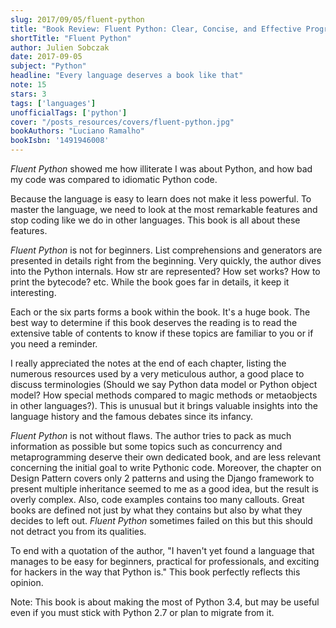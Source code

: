 ```yaml
---
slug: 2017/09/05/fluent-python
title: "Book Review: Fluent Python: Clear, Concise, and Effective Programming"
shortTitle: "Fluent Python"
author: Julien Sobczak
date: 2017-09-05
subject: "Python"
headline: "Every language deserves a book like that"
note: 15
stars: 3
tags: ['languages']
unofficialTags: ['python']
cover: "/posts_resources/covers/fluent-python.jpg"
bookAuthors: "Luciano Ramalho"
bookIsbn: '1491946008'
---
```



*Fluent Python* showed me how illiterate I was about Python, and how bad my code was compared to idiomatic Python code.

Because the language is easy to learn does not make it less powerful. To master the language, we need to look at the most remarkable features and stop coding like we do in other languages. This book is all about these features.

*Fluent Python* is not for beginners. List comprehensions and generators are presented in details right from the beginning. Very quickly, the author dives into the Python internals. How str are represented? How set works? How to print the bytecode? etc. While the book goes far in details, it keep it interesting.

Each or the six parts forms a book within the book. It's a huge book. The best way to determine if this book deserves the reading is to read the extensive table of contents to know if these topics are familiar to you or if you need a reminder.

I really appreciated the notes at the end of each chapter, listing the numerous resources used by a very meticulous author, a good place to discuss terminologies (Should we say Python data model or Python object model? How special methods compared to magic methods or metaobjects in other languages?). This is unusual but it brings valuable insights into the language history and the famous debates since its infancy.

*Fluent Python* is not without flaws. The author tries to pack as much information as possible but some topics such as concurrency and metaprogramming deserve their own dedicated book, and are less relevant concerning the initial goal to write Pythonic code. Moreover, the chapter on Design Pattern covers only 2 patterns and using the Django framework to present multiple inheritance seemed to me as a good idea, but the result is overly complex. Also, code examples contains too many callouts. Great books are defined not just by what they contains but also by what they decides to left out. *Fluent Python* sometimes failed on this but this should not detract you from its qualities.

To end with a quotation of the author, "I haven't yet found a language that manages to be easy for beginners, practical for professionals, and exciting for hackers in the way that Python is." This book perfectly reflects this opinion.

Note: This book is about making the most of Python 3.4, but may be useful even if you must stick with Python 2.7 or plan to migrate from it.

